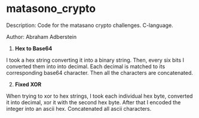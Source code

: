 # matasono_crypto
Description: Code for the matasano crypto challenges. C-language.

Author: Abraham Adberstein

1. **Hex to Base64**

  I took a hex string converting it into a binary string. Then, every six bits I converted them into
  into decimal. Each decimal is matched to its corresponding base64 character. Then all the characters
  are concatenated.

2. **Fixed XOR**

  When trying to xor to hex strings, I took each individual hex byte, converted it into decimal, xor it
  with the second hex byte. After that I encoded the integer into an ascii hex. Concatenated all ascii characters.
